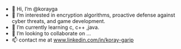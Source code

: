 - 👋 Hi, I’m @korayga
- 👀 I’m interested in encryption algorithms, proactive defense against cyber threats, and game development.
- 🌱 I’m currently learning c, c++ ,java.
- 💞️ I’m looking to collaborate on ...
- 📫 contact me at www.linkedin.com/in/koray-garip



